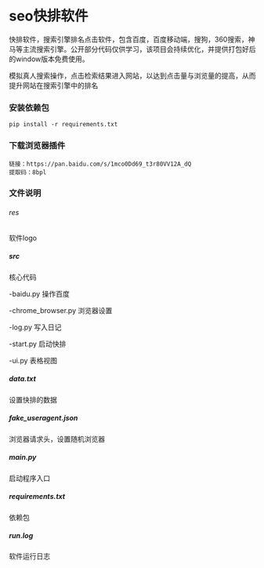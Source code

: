 # seo快排软件
快排软件，搜索引擎排名点击软件，包含百度，百度移动端，搜狗，360搜索，神马等主流搜索引擎。公开部分代码仅供学习，该项目会持续优化，并提供打包好后的window版本免费使用。

模拟真人搜索操作，点击检索结果进入网站，以达到点击量与浏览量的提高，从而提升网站在搜索引擎中的排名

### 安装依赖包
```
pip install -r requirements.txt
```

### 下载浏览器插件
```
链接：https://pan.baidu.com/s/1mco0Dd69_t3r80VV12A_dQ 
提取码：8bpl 
```

### 文件说明
###### res
软件logo

##### src
核心代码

  -baidu.py 操作百度
  
  -chrome_browser.py 浏览器设置
  
  -log.py 写入日记
  
  -start.py 启动快排
  
  -ui.py 表格视图

##### data.txt
设置快排的数据

##### fake_useragent.json
浏览器请求头，设置随机浏览器

##### main.py
启动程序入口

##### requirements.txt
依赖包

##### run.log
软件运行日志
